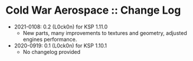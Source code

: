 # Cold War Aerospace :: Change Log

* 2021-0108: 0.2 (L0ck0n) for KSP 1.11.0
	+ New parts, many improvements to textures and geometry, adjusted engines performance.
* 2020-0919: 0.1 (L0ck0n) for KSP 1.10.1
	+ No changelog provided
